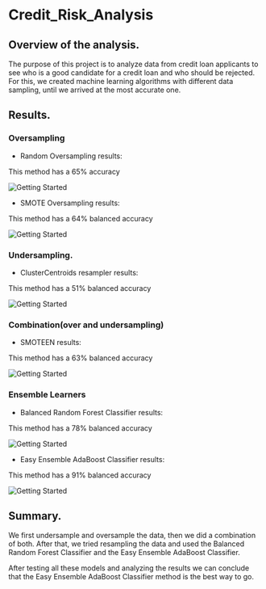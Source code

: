 # Credit_Risk_Analysis

## Overview of the analysis.

The purpose of this project is to analyze data from credit loan applicants to see who is a good candidate for a credit loan and who should be rejected. For this, we created machine learning algorithms with different data sampling, until we arrived at the most accurate one. 

## Results.

### Oversampling

- Random Oversampling results:

This method has a 65% accuracy

![Getting Started](Module-17-Challenge-Resources/Resources/RandomOversampling.png)

- SMOTE Oversampling results:

This method has a 64% balanced accuracy

![Getting Started](Module-17-Challenge-Resources/Resources/SMOTEOversampling.png)

### Undersampling.

- ClusterCentroids resampler results:

This method has a 51% balanced accuracy

![Getting Started](Module-17-Challenge-Resources/Resources/ClusterCentroids.png)

### Combination(over and undersampling)

- SMOTEEN results:

This method has a 63% balanced accuracy

![Getting Started](Module-17-Challenge-Resources/Resources/SMOTEENN.png)

### Ensemble Learners

- Balanced Random Forest Classifier results:

This method has a 78% balanced accuracy

![Getting Started](Module-17-Challenge-Resources/Resources/BRF.png)

- Easy Ensemble AdaBoost Classifier results:

This method has a 91% balanced accuracy

![Getting Started](Module-17-Challenge-Resources/Resources/EEC.png)

## Summary.

We first undersample and oversample the data, then we did a combination of both. After that, we tried resampling the data and used the Balanced Random Forest Classifier and the Easy Ensemble AdaBoost Classifier. 

After testing all these models and analyzing the results we can conclude that the Easy Ensemble AdaBoost Classifier method is the best way to go.